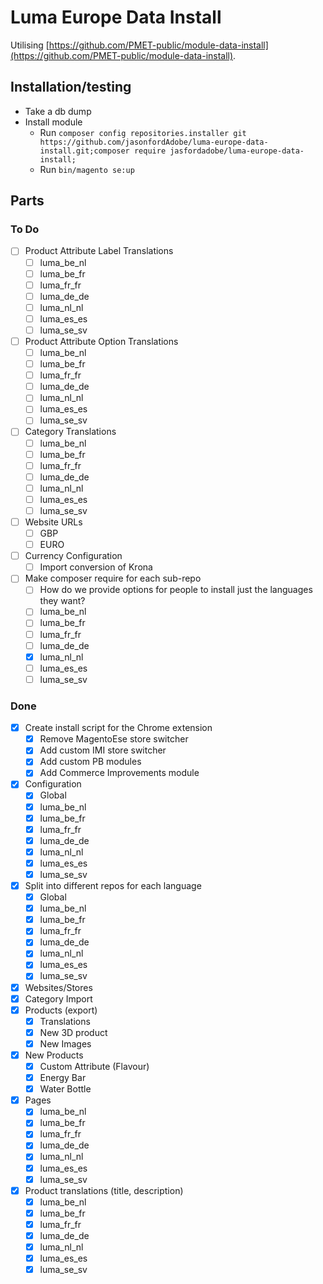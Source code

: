 # Luma Europe Data Install

Utilising [https://github.com/PMET-public/module-data-install](https://github.com/PMET-public/module-data-install).

## Installation/testing

* Take a db dump
* Install module
    - Run `composer config repositories.installer git https://github.com/jasonfordAdobe/luma-europe-data-install.git;composer require jasfordadobe/luma-europe-data-install;`
    - Run `bin/magento se:up`

## Parts

### To Do


* [ ] Product Attribute Label Translations
    - [ ] luma_be_nl
    - [ ] luma_be_fr
    - [ ] luma_fr_fr
    - [ ] luma_de_de
    - [ ] luma_nl_nl
    - [ ] luma_es_es
    - [ ] luma_se_sv
* [ ] Product Attribute Option Translations
    - [ ] luma_be_nl
    - [ ] luma_be_fr
    - [ ] luma_fr_fr
    - [ ] luma_de_de
    - [ ] luma_nl_nl
    - [ ] luma_es_es
    - [ ] luma_se_sv
* [ ] Category Translations
    - [ ] luma_be_nl
    - [ ] luma_be_fr
    - [ ] luma_fr_fr
    - [ ] luma_de_de
    - [ ] luma_nl_nl
    - [ ] luma_es_es
    - [ ] luma_se_sv
* [ ] Website URLs
    - [ ] GBP
    - [ ] EURO
* [ ] Currency Configuration
    - [ ] Import conversion of Krona
* [ ] Make composer require for each sub-repo
    - [ ] How do we provide options for people to install just the languages they want?
    - [ ] luma_be_nl
    - [ ] luma_be_fr
    - [ ] luma_fr_fr
    - [ ] luma_de_de
    - [X] luma_nl_nl
    - [ ] luma_es_es
    - [ ] luma_se_sv

### Done

* [X] Create install script for the Chrome extension
    - [X] Remove MagentoEse store switcher
    - [X] Add custom IMI store switcher
    - [X] Add custom PB modules
    - [X] Add Commerce Improvements module
* [X] Configuration
    - [X] Global
    - [X] luma_be_nl
    - [X] luma_be_fr
    - [X] luma_fr_fr
    - [X] luma_de_de
    - [X] luma_nl_nl
    - [X] luma_es_es
    - [X] luma_se_sv
* [X] Split into different repos for each language
    - [X] Global
    - [X] luma_be_nl
    - [X] luma_be_fr
    - [X] luma_fr_fr
    - [X] luma_de_de
    - [X] luma_nl_nl
    - [X] luma_es_es
    - [X] luma_se_sv
* [X] Websites/Stores
* [X] Category Import
* [X] Products (export)
    - [X] Translations
    - [X] New 3D product
    - [X] New Images
* [X] New Products
    - [X] Custom Attribute (Flavour)
    - [X] Energy Bar
    - [X] Water Bottle
* [X] Pages
    - [X] luma_be_nl
    - [X] luma_be_fr
    - [X] luma_fr_fr
    - [X] luma_de_de
    - [X] luma_nl_nl
    - [X] luma_es_es
    - [X] luma_se_sv
* [X] Product translations (title, description)
    - [X] luma_be_nl
    - [X] luma_be_fr
    - [X] luma_fr_fr
    - [X] luma_de_de
    - [X] luma_nl_nl
    - [X] luma_es_es
    - [X] luma_se_sv